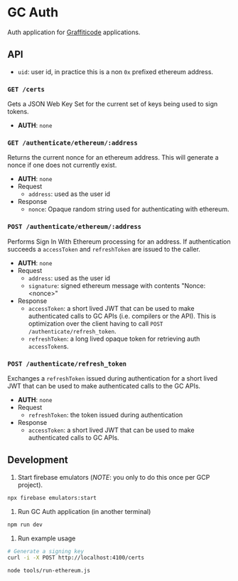 # GC Auth

Auth application for [Graffiticode](https://graffiticode.org) applications.

## API

- `uid`: user id, in practice this is a non `0x` prefixed ethereum address.

### `GET /certs`

Gets a JSON Web Key Set for the current set of keys being used to sign tokens.

- __AUTH__: `none`

### `GET /authenticate/ethereum/:address`

Returns the current nonce for an ethereum address. This will generate a nonce if one does not currently exist.

- __AUTH__: `none`
- Request
  - `address`: used as the user id
- Response
  - `nonce`: Opaque random string used for authenticating with ethereum.

### `POST /authenticate/ethereum/:address`

Performs Sign In With Ethereum processing for an address. If authentication succeeds a `accessToken` and `refreshToken` are issued to the caller.

- __AUTH__: `none`
- Request
  - `address`: used as the user id
  - `signature`: signed ethereum message with contents "Nonce: \<nonce\>"
- Response
  - `accessToken`: a short lived JWT that can be used to make authenticated calls to GC APIs (i.e. compilers or the API). This is optimization over the client having to call `POST /authenticate/refresh_token`.
  - `refreshToken`: a long lived opaque token for retrieving auth `accessToken`s.

### `POST /authenticate/refresh_token`

Exchanges a `refreshToken` issued during authentication for a short lived JWT that can be used to make authenticated calls to the GC APIs.

- __AUTH__: `none`
- Request
  - `refreshToken`: the token issued during authentication
- Response
  - `accessToken`: a short lived JWT that can be used to make authenticated calls to GC APIs.

## Development

1. Start firebase emulators (_NOTE_: you only to do this once per GCP project).

```bash
npx firebase emulators:start
```

1. Run GC Auth application (in another terminal)

```bash
npm run dev
```

1. Run example usage

```bash
# Generate a signing key
curl -i -X POST http://localhost:4100/certs

node tools/run-ethereum.js
```
